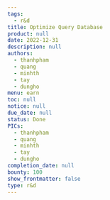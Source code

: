 ```yaml
---
tags: 
  - r&d
title: Optimize Query Database
product: null
date: 2022-12-31
description: null
authors: 
  - thanhpham
  - quang
  - minhth
  - tay
  - dungho
menu: earn
toc: null
notice: null
due_date: null
status: Done
PICs: 
  - thanhpham
  - quang
  - minhth
  - tay
  - dungho
completion_date: null
bounty: 100
show_frontmatter: false
type: r&d
---
```

